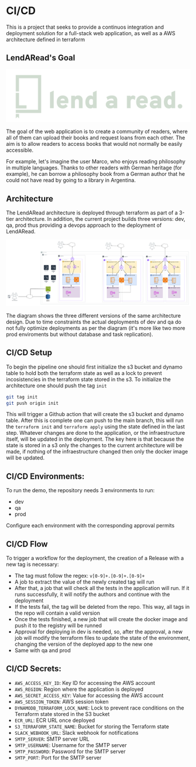 # CI/CD 

This is a project that seeks to provide a continuos integration and deployment solution for a full-stack web application, as well as a AWS architecture defined in terraform


## LendARead's Goal
![Lend a read logo](LendARead2-AWS/LendARead2/frontend/public/static/logo-claro.png)

The goal of the web application is to create a community of readers, where all of them can upload their books and request loans from each other. The aim is to allow readers to access books that would not normally be easily accessible.

For example, let's imagine the user Marco, who enjoys reading philosophy in multiple languages. Thanks to other readers with German heritage (for example), he can borrow a philosophy book from a German author that he could not have read by going to a library in Argentina.


## Architecture

The LendARead architecture is deployed through terraform as part of a 3-tier architecture. In addition, the current project builds three versions: dev, qa, prod thus providing a devops approach to the deployment of LendARead.

![Cloud Diagram](LendARead2-AWS/cloud.png)

The diagram shows the three different versions of the same architecture design. Due to time constraints the actual deployments of dev and qa do not fully optimize deployments as per the diagram (it's more like two more prod enviroments
but without database and task replication).
## CI/CD Setup

To begin the pipeline one should first initialize the s3 bucket and dynamo table to hold both the terraform state as well as a lock to prevent incosistencies in the terraform state stored in the s3. To initialize the architecture one should push the tag `init`

```bash
git tag init                                                                                          
git push origin init
```

This will trigger a Github action that will create the s3 bucket and dynamo table. After this is complete one can push to the main branch, this will run the `terraform init` and `terraform apply` using the state defined in the last step. Whatever changes are done to the application, or the infraestructure itself, will be updated in the deployment. The key here is that because the state is stored in a s3 only the changes to the current architecture will be made, if nothing of the infraestructure changed then only the docker image will be updated. 

## CI/CD Environments:
To run the demo, the repository needs 3 environments to run:
- dev
- qa
- prod

  
Configure each environment with the corresponding approval permits

## CI/CD Flow
To trigger a workflow for the deployment, the creation of a Release with a new tag is necessary:
- The tag must follow the regex: `v[0-9]+.[0-9]+.[0-9]+`
- A job to extract the value of the newly created tag will run
- After that, a job that will check all the tests in the application will run. If it runs successfully, it will notify the authors and continue with the deployment
- If the tests fail, the tag will be deleted from the repo. This way, all tags in the repo will contain a valid version
- Once the tests finished, a new job that will create the docker image and push it to the registry will be runned
- Approval for deploying in dev is needed, so, after the approval, a new job will modify the terraform files to update the state of the environment, changing the version of the deployed app to the new one
- Same with qa and prod

## CI/CD Secrets:
- `AWS_ACCESS_KEY_ID`: Key ID for accessing the AWS account
- `AWS_REGION`: Region where the application is deployed
- `AWS_SECRET_ACCESS_KEY`: Value for accessing the AWS account
- `AWS_SESSION_TOKEN`: AWS session token
- `DYNAMODB_TERRAFORM_LOCK_NAME`: Lock to prevent race conditions on the Terraform state stored in the S3 bucket
- `ECR_URL`: ECR URL once deployed
- `S3_TERRAFORM_STATE_NAME`: Bucket for storing the Terraform state
- `SLACK_WEBHOOK_URL`: Slack webhook for notifications
- `SMTP_SERVER`: SMTP server URL
- `SMTP_USERNAME`: Username for the SMTP server
- `SMTP_PASSWORD`: Password for the SMTP server
- `SMTP_PORT`: Port for the SMTP server
